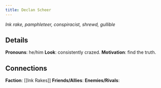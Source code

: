 ```yaml
---
title: Declan Scheer
---
```


*Ink rake, pamphleteer, conspiracist, shrewd, gullible*
## Details
**Pronouns**: he/him
**Look**: consistently crazed.
**Motivation**: find the truth.
## Connections
**Faction**: [[Ink Rakes]]
**Friends/Allies**: 
**Enemies/Rivals**: 

